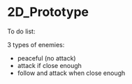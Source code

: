 # 2D_Prototype

To do list:

3 types of enemies:
  - peaceful (no attack)
  - attack if close enough
  - follow and attack when close enough
